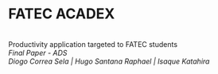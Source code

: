 <h1>FATEC ACADEX</h1> </br>
Productivity application targeted to FATEC students </br>
<i>Final Paper - ADS</i></br>
<i>Diogo Correa Sela | Hugo Santana Raphael | Isaque Katahira</i></br>
